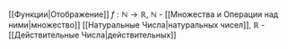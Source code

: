[[Функции|Отображение]] $f: \mathbb{N} \rightarrow \mathbb{R}$, $\mathbb{N}$ - [[Множества и Операции над ними|множество]] [[Натуральные Числа|натуральных чисел]], $\mathbb{R}$ - [[Действительные Числа|действительных]]